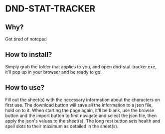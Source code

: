 # DND-STAT-TRACKER

## Why?
Got tired of notepad

## How to install?
Simply grab the folder that applies to you, and open dnd-stat-tracker.exe, it'll pop up in your browser and be ready to go!

## How to use?
Fill out the sheet(s) with the necessary information about the characters on first use. The download button will save all the information to a json file, hold on to it.
When starting the page again, it'll be blank, use the browse button and the import button to first navigate and select the json file, then apply the json's values to the sheet(s).
The long rest button sets health and spell slots to their maximum as detailed in the sheet(s).
